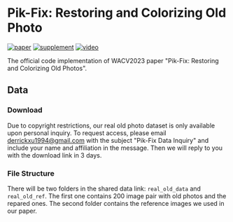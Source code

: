 # Pik-Fix: Restoring and Colorizing Old Photo
[![paper](https://img.shields.io/badge/arXiv-Paper-<COLOR>.svg)](https://arxiv.org/pdf/2205.01902.pdf)
[![supplement](https://img.shields.io/badge/Supplementary-Material-red)]()
[![video](https://img.shields.io/badge/Video-Presentation-F9D371)]()

The official code implementation of WACV2023 paper "Pik-Fix: Restoring and Colorizing Old Photos".

## Data
### Download
Due to copyright restrictions, our real old photo dataset is only available upon personal inquiry. To request access, please email derrickxu1994@gmail.com with the subject "Pik-Fix Data Inquiry" and include your name and affiliation in the message.
Then we will reply to you with the download link in 3 days.

### File Structure
There will be two folders in  the shared data link: `real_old_data` and `real_old_ref`. The first one contains
200 image pair with old photos and the repared ones. The second folder contains the reference images we used in our paper.

